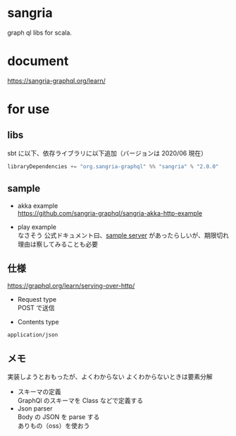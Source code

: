 # sangria

graph ql libs for scala.

# document  
https://sangria-graphql.org/learn/

# for use

## libs

 sbt に以下、依存ライブラリに以下追加（バージョンは 2020/06 現在）
 ```scala
libraryDependencies += "org.sangria-graphql" %% "sangria" % "2.0.0"
```

## sample

- akka example  
https://github.com/sangria-graphql/sangria-akka-http-example

- play example  
なさそう
公式ドキュメント曰、[sample server](http://try.sangria-graphql.org/)   があったらしいが、期限切れ  
理由は察してみることも必要

## 仕様

https://graphql.org/learn/serving-over-http/

- Request type  
POST で送信  

- Contents type  
```
application/json
```

## メモ
実装しようとおもったが、よくわからない
よくわからないときは要素分解

- スキーマの定義  
GraphQl のスキーマを Class などで定義する
- Json parser  
Body の JSON を parse する  
ありもの（oss）を使おう

